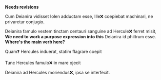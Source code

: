 **Needs revisions**

Cum Deianira vidisset Iolen adductam esse, Ille❌ coepiebat machinari, ne privaretur conjugio. 


Deianira famulo vestem tinctam centauri sanguine ad Hercule❌ ferret misit, **We need to work a purpose expression into this**
Deianira id philtrum esse. **Where's the main verb here?**


Quam❓ Hercules induerat, statim flagrare coepit


Tunc Hercules famulo❌ in mare ojecit 


Deianira ad Hercules moriendus❌, ipsa se interfecit. 

